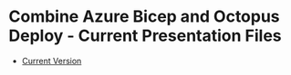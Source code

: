 # Combine Azure Bicep and Octopus Deploy - Current Presentation Files

- [Current Version](https://github.com/OctopusDeployCommunity/Presentations/blob/azurebicep/Azure/AzureBicep/CombineAzureBicepandOctopusDeployv1.pptx)
